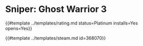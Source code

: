 # Sniper: Ghost Warrior 3
<!-- script:Aliases [
    "Sniper Ghost Warrior 3"
] -->

{{#template ../templates/rating.md status=Platinum installs=Yes opens=Yes}}

{{#template ../templates/steam.md id=368070}}
